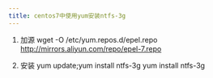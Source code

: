 ```yaml
---
title: centos7中使用yum安装ntfs-3g
---
```

1. 加源
wget -O /etc/yum.repos.d/epel.repo http://mirrors.aliyun.com/repo/epel-7.repo

2. 安装
yum update;yum install ntfs-3g
yum install ntfs-3g
 
